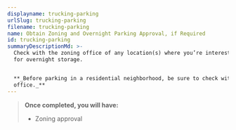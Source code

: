 ```yaml
---
displayname: trucking-parking
urlSlug: trucking-parking
filename: trucking-parking
name: Obtain Zoning and Overnight Parking Approval, if Required
id: trucking-parking
summaryDescriptionMd: >-
  Check with the zoning office of any location(s) where you’re interested in parking your commercial vehicle
  for overnight storage.


  **_Before parking in a residential neighborhood, be sure to check with your local government's zoning
  office._**
---
```


> **Once completed, you will have:**
>
> - Zoning approval

